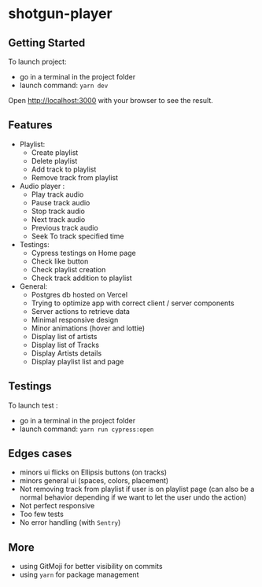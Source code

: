 # shotgun-player
## Getting Started

To launch project: 
- go in a terminal in the project folder
- launch command: `yarn dev`

Open [http://localhost:3000](http://localhost:3000) with your browser to see the result.

## Features
- Playlist:
  - Create playlist
  - Delete playlist
  - Add track to playlist
  - Remove track from playlist
- Audio player :
  - Play track audio
  - Pause track audio
  - Stop track audio
  - Next track audio
  - Previous track audio
  - Seek To track specified time
- Testings:
  - Cypress testings on Home page
  - Check like button
  - Check playlist creation
  - Check track addition to playlist
- General:
  - Postgres db hosted on Vercel
  - Trying to optimize app with correct client / server components
  - Server actions to retrieve data
  - Minimal responsive design
  - Minor animations (hover and lottie)
  - Display list of artists
  - Display list of Tracks
  - Display Artists details
  - Display playlist list and page


## Testings
To launch test :
- go in a terminal in the project folder
- launch command: `yarn run cypress:open`

## Edges cases
- minors ui flicks on Ellipsis buttons (on tracks)
- minors general ui (spaces, colors, placement)
- Not removing track from playlist if user is on playlist page (can also be a normal behavior depending if we want to let the user undo the action)
- Not perfect responsive
- Too few tests
- No error handling (with `Sentry`)

## More
- using GitMoji for better visibility on commits
- using `yarn` for package management
